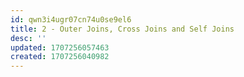 ```yaml
---
id: qwn3i4ugr07cn74u0se9el6
title: 2 - Outer Joins, Cross Joins and Self Joins
desc: ''
updated: 1707256057463
created: 1707256040982
---
```

